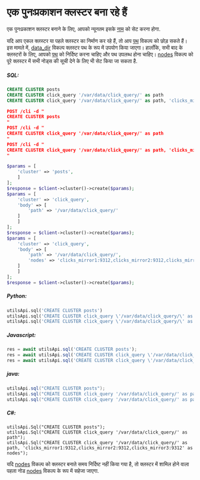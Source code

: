 # एक पुनःप्रकाशन क्लस्टर बना रहे हैं

<!-- example creating a replication cluster 1 -->
एक पुनःप्रकाशन क्लस्टर बनाने के लिए, आपको न्यूनतम इसके [नाम](../../Creating_a_cluster/Setting_up_replication/Setting_up_replication.md#name) को सेट करना होगा.

यदि आप एकल क्लस्टर या पहले क्लस्टर का निर्माण कर रहे हैं, तो आप [पथ](../../Creating_a_cluster/Setting_up_replication/Setting_up_replication.md#path) विकल्प को छोड़ सकते हैं। इस मामले में, [data_dir](../../Server_settings/Searchd.md#data_dir) विकल्प क्लस्टर पथ के रूप में उपयोग किया जाएगा। हालाँकि, सभी बाद के क्लस्टरों के लिए, आपको [पथ](../../Creating_a_cluster/Setting_up_replication/Setting_up_replication.md#path) को निर्दिष्ट करना चाहिए और पथ उपलब्ध होना चाहिए। [nodes](../../Creating_a_cluster/Setting_up_replication/Setting_up_replication.md#nodes) विकल्प को पूरे क्लस्टर में सभी नोड्स की सूची देने के लिए भी सेट किया जा सकता है.

<!-- intro -->
##### SQL:

<!-- request SQL -->

```sql
CREATE CLUSTER posts
CREATE CLUSTER click_query '/var/data/click_query/' as path
CREATE CLUSTER click_query '/var/data/click_query/' as path, 'clicks_mirror1:9312,clicks_mirror2:9312,clicks_mirror3:9312' as nodes
```

<!-- request JSON -->

```json
POST /cli -d "
CREATE CLUSTER posts
"
POST /cli -d "
CREATE CLUSTER click_query '/var/data/click_query/' as path
"
POST /cli -d "
CREATE CLUSTER click_query '/var/data/click_query/' as path, 'clicks_mirror1:9312,clicks_mirror2:9312,clicks_mirror3:9312' as nodes
"
```

<!-- request PHP -->

```php
$params = [
    'cluster' => 'posts',
    ]
];
$response = $client->cluster()->create($params);
$params = [
    'cluster' => 'click_query',
    'body' => [
        'path' => '/var/data/click_query/'
    ]    
    ]
];
$response = $client->cluster()->create($params);
$params = [
    'cluster' => 'click_query',
    'body' => [
        'path' => '/var/data/click_query/',
        'nodes' => 'clicks_mirror1:9312,clicks_mirror2:9312,clicks_mirror3:9312'
    ]    
    ]
];
$response = $client->cluster()->create($params);
```
<!-- intro -->
##### Python:

<!-- request Python -->

```python
utilsApi.sql('CREATE CLUSTER posts')
utilsApi.sql('CREATE CLUSTER click_query \'/var/data/click_query/\' as path')
utilsApi.sql('CREATE CLUSTER click_query \'/var/data/click_query/\' as path, \'clicks_mirror1:9312,clicks_mirror2:9312,clicks_mirror3:9312\' as nodes')

```

<!-- intro -->
##### Javascript:

<!-- request javascript -->

```javascript
res = await utilsApi.sql('CREATE CLUSTER posts');
res = await utilsApi.sql('CREATE CLUSTER click_query \'/var/data/click_query/\' as path');
res = await utilsApi.sql('CREATE CLUSTER click_query \'/var/data/click_query/\' as path, \'clicks_mirror1:9312,clicks_mirror2:9312,clicks_mirror3:9312\' as nodes');
```

<!-- intro -->
##### java:

<!-- request Java -->

```java
utilsApi.sql("CREATE CLUSTER posts");
utilsApi.sql("CREATE CLUSTER click_query '/var/data/click_query/' as path");
utilsApi.sql("CREATE CLUSTER click_query '/var/data/click_query/' as path, 'clicks_mirror1:9312,clicks_mirror2:9312,clicks_mirror3:9312' as nodes");
```

<!-- intro -->
##### C#:

<!-- request C# -->

```clike
utilsApi.Sql("CREATE CLUSTER posts");
utilsApi.Sql("CREATE CLUSTER click_query '/var/data/click_query/' as path");
utilsApi.Sql("CREATE CLUSTER click_query '/var/data/click_query/' as path, 'clicks_mirror1:9312,clicks_mirror2:9312,clicks_mirror3:9312' as nodes");
```
<!-- end -->

यदि [nodes](../../Creating_a_cluster/Setting_up_replication/Setting_up_replication.md#nodes) विकल्प को क्लस्टर बनाते समय निर्दिष्ट नहीं किया गया है, तो क्लस्टर में शामिल होने वाला पहला नोड [nodes](../../Creating_a_cluster/Setting_up_replication/Setting_up_replication.md#nodes) विकल्प के रूप में सहेजा जाएगा.

<!-- proofread -->

